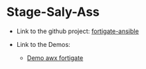 # Stage-Saly-Ass

- Link to the github project: [fortigate-ansible](https://github.com/SalyDgn/fortigate-ansible)

- Link to the Demos: 
  - [Demo awx fortigate](https://drive.google.com/drive/folders/1FU2NlUyysICK-DJsgEAIdLMIvLc69tYf?usp=share_link)
